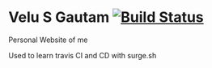 # Velu S Gautam [![Build Status](https://travis-ci.com/velusgautam/velusgautam.com.svg?token=5i1sGAuDqbEv5BrSsVzL&branch=master)](https://travis-ci.com/velusgautam/velusgautam.com)

Personal Website of me 

Used to learn travis CI and CD with surge.sh